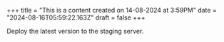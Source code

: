 +++
title = "This is a content created on 14-08-2024 at 3:59PM"
date = "2024-08-16T05:59:22.163Z"
draft = false
+++

  Deploy the latest version to the staging server.
        